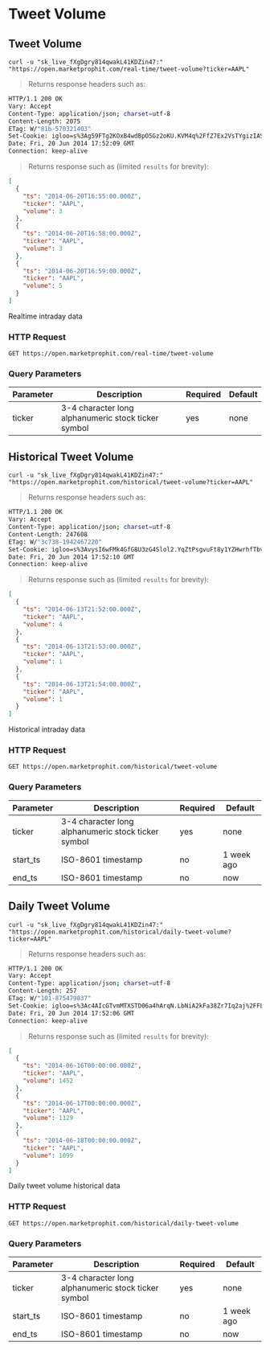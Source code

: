 
# Tweet Volume


## Tweet Volume

```shell
curl -u "sk_live_fXgDgry814qwakL41KDZin47:" "https://open.marketprophit.com/real-time/tweet-volume?ticker=AAPL"
```

> Returns response headers such as:

```bash
HTTP/1.1 200 OK
Vary: Accept
Content-Type: application/json; charset=utf-8
Content-Length: 2075
ETag: W/"81b-570321403"
Set-Cookie: igloo=s%3Ag59FTg2KOxB4wdBpO5Gz2oKU.KVM4q%2FfZ7Ex2VsTYgizIASacKTFPpnThzuGPqEBt2xA; Path=/; Expires=Sat, 21 Jun 2014 17:52:09 GMT; HttpOnly
Date: Fri, 20 Jun 2014 17:52:09 GMT
Connection: keep-alive


```

> Returns response such as (limited `results` for brevity):

```json
[
  {
    "ts": "2014-06-20T16:55:00.000Z",
    "ticker": "AAPL",
    "volume": 3
  },
  {
    "ts": "2014-06-20T16:58:00.000Z",
    "ticker": "AAPL",
    "volume": 3
  },
  {
    "ts": "2014-06-20T16:59:00.000Z",
    "ticker": "AAPL",
    "volume": 5
  }
]
```

Realtime intraday data

### HTTP Request

`GET https://open.marketprophit.com/real-time/tweet-volume`

### Query Parameters

Parameter | Description | Required | Default
--------- | ----------- | -------- | -------
ticker | 3-4 character long alphanumeric stock ticker symbol | yes | none



## Historical Tweet Volume

```shell
curl -u "sk_live_fXgDgry814qwakL41KDZin47:" "https://open.marketprophit.com/historical/tweet-volume?ticker=AAPL"
```

> Returns response headers such as:

```bash
HTTP/1.1 200 OK
Vary: Accept
Content-Type: application/json; charset=utf-8
Content-Length: 247608
ETag: W/"3c738-1942467220"
Set-Cookie: igloo=s%3AvysI6wFMk4GfG8U3zG4Slol2.YqZtPsgvuFt8y1YZHwrhfTbv%2FuKlam2o0Jh3turtnqM; Path=/; Expires=Sat, 21 Jun 2014 17:52:10 GMT; HttpOnly
Date: Fri, 20 Jun 2014 17:52:10 GMT
Connection: keep-alive


```

> Returns response such as (limited `results` for brevity):

```json
[
  {
    "ts": "2014-06-13T21:52:00.000Z",
    "ticker": "AAPL",
    "volume": 4
  },
  {
    "ts": "2014-06-13T21:53:00.000Z",
    "ticker": "AAPL",
    "volume": 1
  },
  {
    "ts": "2014-06-13T21:54:00.000Z",
    "ticker": "AAPL",
    "volume": 1
  }
]
```

Historical intraday data

### HTTP Request

`GET https://open.marketprophit.com/historical/tweet-volume`

### Query Parameters

Parameter | Description | Required | Default
--------- | ----------- | -------- | -------
ticker | 3-4 character long alphanumeric stock ticker symbol | yes | none
start_ts | ISO-8601 timestamp | no | 1 week ago
end_ts | ISO-8601 timestamp | no | now


## Daily Tweet Volume

```shell
curl -u "sk_live_fXgDgry814qwakL41KDZin47:" "https://open.marketprophit.com/historical/daily-tweet-volume?ticker=AAPL"
```

> Returns response headers such as:

```bash
HTTP/1.1 200 OK
Vary: Accept
Content-Type: application/json; charset=utf-8
Content-Length: 257
ETag: W/"101-875479837"
Set-Cookie: igloo=s%3Ac4AIcGTvmMTXSTD06a4hArqN.LbNiA2kFa38Zr7Iq2aj%2FFLVSDvavJYwi7GUmAqELDNY; Path=/; Expires=Sat, 21 Jun 2014 17:52:06 GMT; HttpOnly
Date: Fri, 20 Jun 2014 17:52:06 GMT
Connection: keep-alive


```

> Returns response such as (limited `results` for brevity):

```json
[
  {
    "ts": "2014-06-16T00:00:00.000Z",
    "ticker": "AAPL",
    "volume": 1452
  },
  {
    "ts": "2014-06-17T00:00:00.000Z",
    "ticker": "AAPL",
    "volume": 1129
  },
  {
    "ts": "2014-06-18T00:00:00.000Z",
    "ticker": "AAPL",
    "volume": 1099
  }
]
```

Daily tweet volume historical data

### HTTP Request

`GET https://open.marketprophit.com/historical/daily-tweet-volume`

### Query Parameters

Parameter | Description | Required | Default
--------- | ----------- | -------- | -------
ticker | 3-4 character long alphanumeric stock ticker symbol | yes | none
start_ts | ISO-8601 timestamp | no | 1 week ago
end_ts | ISO-8601 timestamp | no | now
